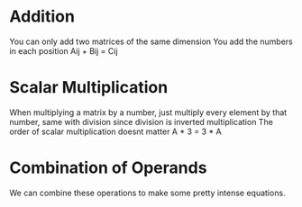 # Addition
You can only add two matrices of the same dimension
You add the numbers in each position Aij + Bij = Cij

# Scalar Multiplication
When multiplying a matrix by a number, just multiply every element by that number, same with division since division is inverted multiplication
The order of scalar multiplication doesnt matter A * 3 = 3 * A

# Combination of Operands
We can combine these operations to make some pretty intense equations.  

